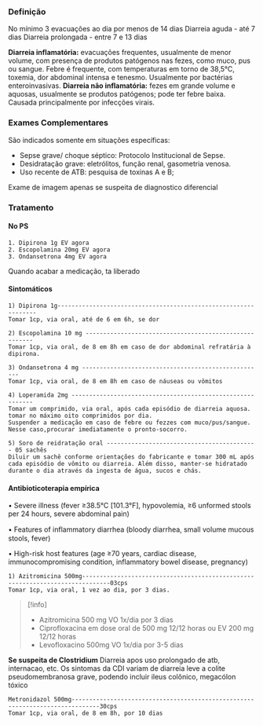 ### Definição
No mínimo 3 evacuações ao dia por menos de 14 dias
Diarreia aguda - até 7 dias
Diarreia prolongada - entre 7 e 13 dias

**Diarreia inflamatória:** evacuações frequentes, usualmente de menor volume, com presença de produtos patógenos nas fezes, como muco, pus ou sangue. Febre é frequente, com temperaturas em torno de 38,5°C, toxemia, dor abdominal intensa e tenesmo. Usualmente por bactérias enteroinvasivas.
**Diarreia não inflamatória:** fezes em grande volume e aquosas, usualmente se produtos patógenos; pode ter febre baixa. Causada principalmente por infecções virais.
### Exames Complementares
São indicados somente em situações específicas: 
- Sepse grave/ choque séptico: Protocolo Institucional de Sepse. 
- Desidratação grave: eletrólitos, função renal, gasometria venosa. 
- Uso recente de ATB: pesquisa de toxinas A e B;

Exame de imagem apenas se suspeita de diagnostico diferencial
### Tratamento
#### No PS
```
1. Dipirona 1g EV agora
2. Escopolamina 20mg EV agora
3. Ondansetrona 4mg EV agora
```
Quando acabar a medicação, ta liberado

#### Sintomáticos
```
1) Dipirona 1g----------------------------------------------------------------
Tomar 1cp, via oral, até de 6 em 6h, se dor

2) Escopolamina 10 mg -------------------------------------------------------
Tomar 1cp, via oral, de 8 em 8h em caso de dor abdominal refratária à dipirona.

3) Ondansetrona 4 mg ----------------------------------------------------
Tomar 1cp, via oral, de 8 em 8h em caso de náuseas ou vômitos

4) Loperamida 2mg -----------------------------------------------------------
Tomar um comprimido, via oral, após cada episódio de diarreia aquosa. tomar no máximo oito comprimidos por dia.
Suspender a medicação em caso de febre ou fezzes com muco/pus/sangue. Nesse caso,procurar imediatamente o pronto-socorro.

5) Soro de reidratação oral ------------------------------------------- 05 sachês
Diluir um sachê conforme orientações do fabricante e tomar 300 mL após cada episódio de vômito ou diarreia. Além disso, manter-se hidratado durante o dia através da ingesta de água, sucos e chás.
```

#### Antibioticoterapia empírica

• Severe illness (fever ≥38.5°C [101.3°F], hypovolemia, ≥6 unformed stools per 24 hours, severe abdominal pain)

• Features of inflammatory diarrheа (bloody ԁiarrhea, small volume mucous stools, fever)

• High-risk host features (age ≥70 years, cardiac disease, immunocompromising condition, inflammatory bowel disease, pregnancy)

```
1) Azitromicina 500mg------------------------------------------------------------------------------03cps
Tomar 1cp, via oral, 1 vez ao dia, por 3 dias.
```

> [!info]
> - Azitromicina 500 mg VO 1x/dia por 3 dias
> - Ciprofloxacina em dose oral de 500 mg 12/12 horas ou EV 200 mg 12/12 horas
> - Levofloxacino 500mg VO 1x/dia por 3-5 dias

**Se suspeita de Clostridium** 
Diarreia apos uso prolongado de atb, internacao, etc.
Os sintomas da CDI variam de diarreia leve a colite pseudomembranosa grave, podendo incluir ileus colônico, megacólon tóxico
```
Metronidazol 500mg------------------------------------------------------------------------------30cps
Tomar 1cp, via oral, de 8 em 8h, por 10 dias
```


